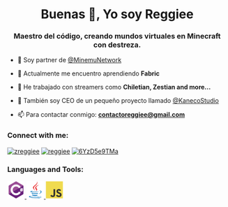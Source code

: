 <h1 align="center">Buenas 👋, Yo soy Reggiee</h1>
<h3 align="center">Maestro del código, creando mundos virtuales en Minecraft con destreza.</h3>

- 🔭 Soy partner de [@MinemuNetwork](minemu.es)

- 🌱 Actualmente me encuentro aprendiendo **Fabric**

- 👯 He trabajado con streamers como **Chiletian, Zestian and more...**

- 🤝 También soy CEO de un pequeño proyecto llamado [@KanecoStudio](https://twitter.com/KanecoStudio)

- 📫 Para contactar conmigo: **contactoreggiee@gmail.com**

<h3 align="left">Connect with me:</h3>
<p align="left">
<a href="https://twitter.com/zreggiee" target="blank"><img align="center" src="https://raw.githubusercontent.com/rahuldkjain/github-profile-readme-generator/master/src/images/icons/Social/twitter.svg" alt="zreggiee" height="30" width="40" /></a>
<a href="https://www.youtube.com/c/reggiee" target="blank"><img align="center" src="https://raw.githubusercontent.com/rahuldkjain/github-profile-readme-generator/master/src/images/icons/Social/youtube.svg" alt="reggiee" height="30" width="40" /></a>
<a href="https://discord.gg/6YzD5e9TMa" target="blank"><img align="center" src="https://raw.githubusercontent.com/rahuldkjain/github-profile-readme-generator/master/src/images/icons/Social/discord.svg" alt="6YzD5e9TMa" height="30" width="40" /></a>
</p>

<h3 align="left">Languages and Tools:</h3>
<p align="left"> <a href="https://www.w3schools.com/cs/" target="_blank" rel="noreferrer"> <img src="https://raw.githubusercontent.com/devicons/devicon/master/icons/csharp/csharp-original.svg" alt="csharp" width="40" height="40"/> </a> <a href="https://www.java.com" target="_blank" rel="noreferrer"> <img src="https://raw.githubusercontent.com/devicons/devicon/master/icons/java/java-original.svg" alt="java" width="40" height="40"/> </a> <a href="https://developer.mozilla.org/en-US/docs/Web/JavaScript" target="_blank" rel="noreferrer"> <img src="https://raw.githubusercontent.com/devicons/devicon/master/icons/javascript/javascript-original.svg" alt="javascript" width="40" height="40"/> </a> </p>
